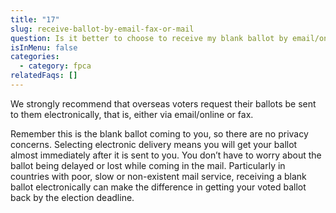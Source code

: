 ```yaml
---
title: "17"
slug: receive-ballot-by-email-fax-or-mail
question: Is it better to choose to receive my blank ballot by email/online, fax or mail?
isInMenu: false
categories:
  - category: fpca
relatedFaqs: []
---
```

We strongly recommend that overseas voters request their ballots be sent to them electronically, that is, either via email/online or fax. 

Remember this is the blank ballot coming to you, so there are no privacy concerns. Selecting electronic delivery means you will get your ballot almost immediately after it is sent to you. You don’t have to worry about the ballot being delayed or lost while coming in the mail. Particularly in countries with poor, slow or non-existent mail service, receiving a blank ballot electronically can make the difference in getting your voted ballot back by the election deadline.
